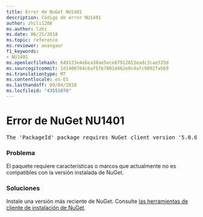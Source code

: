 ```yaml
---
title: Error de NuGet NU1401
description: Código de error NU1401
author: zhili1208
ms.author: lzhi
ms.date: 06/25/2018
ms.topic: reference
ms.reviewer: anangaur
f1_keywords:
- NU1401
ms.openlocfilehash: 649133e4e6ea38ae5ece87912653eadc3cae535d
ms.sourcegitcommit: 1d1406764c6af5fb7801d462e0c4afc9092fa569
ms.translationtype: MT
ms.contentlocale: es-ES
ms.lasthandoff: 09/04/2018
ms.locfileid: "43551070"
---
```

# <a name="nuget-error-nu1401"></a>Error de NuGet NU1401

<pre>The 'PackageId' package requires NuGet client version '5.0.0' or above, but the current NuGet version is '4.3.0'.</pre>

### <a name="issue"></a>Problema
El paquete requiere características o marcos que actualmente no es compatibles con la versión instalada de NuGet.

### <a name="solution"></a>Soluciones
Instale una versión más reciente de NuGet. Consulte [las herramientas de cliente de instalación de NuGet](../../install-nuget-client-tools.md).